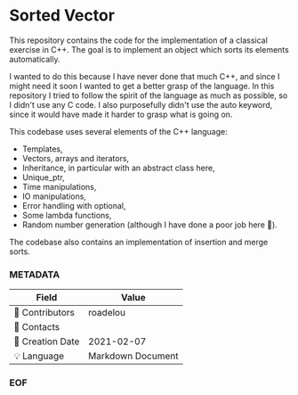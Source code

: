# Sorted Vector

This repository contains the code for the implementation of a classical exercise
in C++. The goal is to implement an object which sorts its elements
automatically.

I wanted to do this because I have never done that much C++, and since I might
need it soon I wanted to get a better grasp of the language. In this repository
I tried to follow the spirit of the language as much as possible, so I didn't
use any C code. I also purposefully didn't use the auto keyword, since it would
have made it harder to grasp what is going on.

This codebase uses several elements of the C++ language:
 - Templates,
 - Vectors, arrays and iterators,
 - Inheritance, in particular with an abstract class here,
 - Unique\_ptr,
 - Time manipulations,
 - IO manipulations,
 - Error handling with optional,
 - Some lambda functions,
 - Random number generation (although I have done a poor job here :slightly_smiling_face:).

The codebase also contains an implementation of insertion and merge sorts.

### METADATA

Field | Value
--- | ---
:pencil: Contributors | roadelou
:email: Contacts | 
:date: Creation Date | 2021-02-07
:bulb: Language | Markdown Document

### EOF
